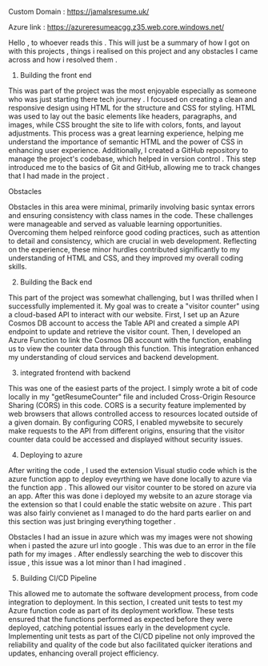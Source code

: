 Custom Domain : https://jamalsresume.uk/

Azure link : https://azureresumeacgg.z35.web.core.windows.net/

Hello , to whoever reads this . This will just be a summary of how I got on with this projects , things i realised on this project and any obstacles I came across and how i resolved them .

1. Building the front end

This was part of the project was the most enjoyable especially as someone who was just starting there tech journey . I focused on creating a clean and responsive design using HTML for the structure and CSS for styling. HTML was used to lay out the basic elements like headers, paragraphs, and images, while CSS brought the site to life with colors, fonts, and layout adjustments. This process was a great learning experience, helping me understand the importance of semantic HTML and the power of CSS in enhancing user experience. Additionally, I created a GitHub repository to manage the project's codebase, which helped in version control . This step introduced me to the basics of Git and GitHub, allowing me to track changes that I had made in the project .

Obstacles 

Obstacles in this area were minimal, primarily involving basic syntax errors and ensuring consistency with class names in the code. These challenges were manageable and served as valuable learning opportunities. Overcoming them helped reinforce good coding practices, such as attention to detail and consistency, which are crucial in web development. Reflecting on the experience, these minor hurdles contributed significantly to my understanding of HTML and CSS, and they improved my overall coding skills.

2. Building the Back end

This part of the project was somewhat challenging, but I was thrilled when I successfully implemented it. My goal was to create a "visitor counter" using a cloud-based API to interact with our website. First, I set up an Azure Cosmos DB account to access the Table API and created a simple API endpoint to update and retrieve the visitor count. Then, I developed an Azure Function to link the Cosmos DB account with the function, enabling us to view the counter data through this function. This integration enhanced my understanding of cloud services and backend development.

3. integrated frontend with backend

This was one of the easiest parts of the project. I simply wrote a bit of code locally in my "getResumeCounter" file and included Cross-Origin Resource Sharing (CORS) in this code. CORS is a security feature implemented by web browsers that allows controlled access to resources located outside of a given domain. By configuring CORS, I enabled mywebsite to securely make requests to the API from different origins, ensuring that the visitor counter data could be accessed and displayed without security issues.

4. Deploying to azure

After writing the code , I used the extension Visual studio code which is the azure function app to deploy eveyrthing we have done locally to azure via the function app . This allowed our visitor counter to be stored on azure via an app. After this was done i deployed my website to an azure storage via the extension so that I could enable the static website on azure . This part was also fairly convienet as I managed to do the hard parts earlier on and this section was just bringing everything together . 

Obstacles 
I had an issue in azure which was my images were not showing when i pasted the azure url into google . This was due to an error in the file path for my images . After endlessly searching the web to discover this issue , this issue was a lot minor than I had imagined . 

5. Building CI/CD Pipeline

This allowed me to automate the software development process, from code integration to deployment. In this section, I created unit tests to test my Azure function code as part of its deployment workflow. These tests ensured that the functions performed as expected before they were deployed, catching potential issues early in the development cycle. Implementing unit tests as part of the CI/CD pipeline not only improved the reliability and quality of the code but also facilitated quicker iterations and updates, enhancing overall project efficiency.


